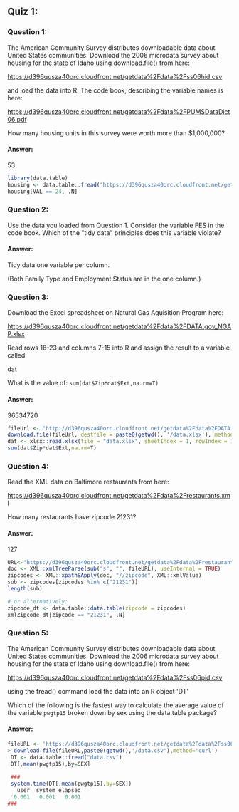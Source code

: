 ## Quiz 1:

### Question 1:

The American Community Survey distributes downloadable data about United States communities. Download the 2006 microdata survey about housing for the state of Idaho using download.file() from here:

https://d396qusza40orc.cloudfront.net/getdata%2Fdata%2Fss06hid.csv

and load the data into R. The code book, describing the variable names is here:

https://d396qusza40orc.cloudfront.net/getdata%2Fdata%2FPUMSDataDict06.pdf

How many housing units in this survey were worth more than $1,000,000?

#### Answer:

53

```r
library(data.table)
housing <- data.table::fread("https://d396qusza40orc.cloudfront.net/getdata%2Fdata%2Fss06hid.csv")
housing[VAL == 24, .N]
```

### Question 2:

Use the data you loaded from Question 1. Consider the variable FES in the code book. Which of the "tidy data" principles does this variable violate?

#### Answer:

Tidy data one variable per column.

(Both Family Type and Employment Status are in the one column.)

### Question 3:

Download the Excel spreadsheet on Natural Gas Aquisition Program here:

https://d396qusza40orc.cloudfront.net/getdata%2Fdata%2FDATA.gov_NGAP.xlsx

Read rows 18-23 and columns 7-15 into R and assign the result to a variable called:

dat

What is the value of: `sum(dat$Zip*dat$Ext,na.rm=T)`

#### Answer:

36534720

```r
fileUrl <- "http://d396qusza40orc.cloudfront.net/getdata%2Fdata%2FDATA.gov_NGAP.xlsx"
download.file(fileUrl, destfile = paste0(getwd(), '/data.xlsx'), method = "curl")
dat <- xlsx::read.xlsx(file = "data.xlsx", sheetIndex = 1, rowIndex = 18:23, colIndex = 7:15)
sum(dat$Zip*dat$Ext,na.rm=T)
```
### Question 4:

Read the XML data on Baltimore restaurants from here:

https://d396qusza40orc.cloudfront.net/getdata%2Fdata%2Frestaurants.xml

How many restaurants have zipcode 21231?

#### Answer:

127

```r
URL<-"https://d396qusza40orc.cloudfront.net/getdata%2Fdata%2Frestaurants.xml"
doc <- XML::xmlTreeParse(sub("s", "", fileURL), useInternal = TRUE)
zipcodes <- XML::xpathSApply(doc, "//zipcode", XML::xmlValue)
sub <- zipcodes[zipcodes %in% c("21231")]
length(sub)

# or alternatively:
zipcode_dt <- data.table::data.table(zipcode = zipcodes)
xmlZipcode_dt[zipcode == "21231", .N]
```

### Question 5:

The American Community Survey distributes downloadable data about United States communities. Download the 2006 microdata survey about housing for the state of Idaho using download.file() from here:

https://d396qusza40orc.cloudfront.net/getdata%2Fdata%2Fss06pid.csv

using the fread() command load the data into an R object 'DT'

Which of the following is the fastest way to calculate the average value of the variable `pwgtp15` broken down by sex using the data.table package?

#### Answer:

```r
fileURL <- 'https://d396qusza40orc.cloudfront.net/getdata%2Fdata%2Fss06pid.csv'
> download.file(fileURL,paste0(getwd(),'/data.csv'),method='curl')
 DT <- data.table::fread("data.csv")
 DT[,mean(pwgtp15),by=SEX]
 
 ###
 system.time(DT[,mean(pwgtp15),by=SEX])
   user  system elapsed 
  0.001   0.001   0.001 
###
```









